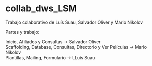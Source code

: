 # collab_dws_LSM
Trabajo colaborativo de Luís Suau, Salvador Oliver y Mario Nikolov

Partes y trabajo:

Inicio, Afiliados y Consultas -> Salvador Oliver <br>
Scaffolding, Database, Consultas, Directorio y Ver Películas -> Mario Nikolov <br>
Plantillas, Mailing, Formulario -> LLuís Suau <br>
